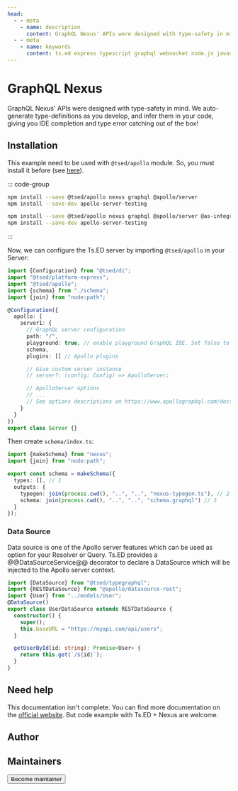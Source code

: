 ```yaml
---
head:
  - - meta
    - name: description
      content: GraphQL Nexus' APIs were designed with type-safety in mind. We auto-generate type-definitions as you develop, and infer them in your code, giving you IDE completion and type error catching out of the box!
  - - meta
    - name: keywords
      content: ts.ed express typescript graphql websocket node.js javascript decorators
---
```


# GraphQL Nexus

<Banner src="/graphql-nexus.png" height="200" />

GraphQL Nexus' APIs were designed with type-safety in mind. We auto-generate type-definitions as you develop, and infer
them in your code, giving you IDE completion and type error catching out of the box!

## Installation

This example need to be used with `@tsed/apollo` module. So, you must install it before (see [here](/tutorials/graphql-apollo.md)).

::: code-group

```bash [Express.js]
npm install --save @tsed/apollo nexus graphql @apollo/server
npm install --save-dev apollo-server-testing
```

```bash [Koa.js]
npm install --save @tsed/apollo nexus graphql @apollo/server @as-integration/koa
npm install --save-dev apollo-server-testing
```

:::

Now, we can configure the Ts.ED server by importing `@tsed/apollo` in your Server:

```typescript
import {Configuration} from "@tsed/di";
import "@tsed/platform-express";
import "@tsed/apollo";
import {schema} from "./schema";
import {join} from "node:path";

@Configuration({
  apollo: {
    server1: {
      // GraphQL server configuration
      path: "/",
      playground: true, // enable playground GraphQL IDE. Set false to use Apollo Studio
      schema,
      plugins: [] // Apollo plugins

      // Give custom server instance
      // server?: (config: Config) => ApolloServer;

      // ApolloServer options
      // ...
      // See options descriptions on https://www.apollographql.com/docs/apollo-server/api/apollo-server.html
    }
  }
})
export class Server {}
```

Then create `schema/index.ts`:

```typescript
import {makeSchema} from "nexus";
import {join} from "node:path";

export const schema = makeSchema({
  types: [], // 1
  outputs: {
    typegen: join(process.cwd(), "..", "..", "nexus-typegen.ts"), // 2
    schema: join(process.cwd(), "..", "..", "schema.graphql") // 3
  }
});
```

### Data Source

Data source is one of the Apollo server features which can be used as option for your Resolver or Query. Ts.ED provides
a @@DataSourceService@@ decorator to declare a DataSource which will be injected to the Apollo server context.

```typescript
import {DataSource} from "@tsed/typegraphql";
import {RESTDataSource} from "@apollo/datasource-rest";
import {User} from "../models/User";
@DataSource()
export class UserDataSource extends RESTDataSource {
  constructor() {
    super();
    this.baseURL = "https://myapi.com/api/users";
  }

  getUserById(id: string): Promise<User> {
    return this.get(`/${id}`);
  }
}
```

## Need help

This documentation isn't complete. You can find more documentation on the [official website](https://nexusjs.org/).
But code example with Ts.ED + Nexus are welcome.

## Author

<GithubContributors users="['Romakita']"/>

## Maintainers

<GithubContributors users="['Romakita']"/>

<div class="flex items-center justify-center p-5">
<Button href="/contributing.html" class="rounded-medium">
 Become maintainer
</Button>
</div>
